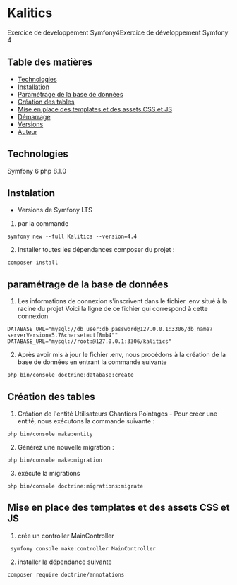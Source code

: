 # Kalitics
Exercice de développement Symfony4Exercice de développement Symfony 4
## Table des matières
<!-- * [Informations générales](#informations-générales) -->
* [Technologies](#technologies)
* [Installation](#installation)
* [Paramétrage de la base de données](#paramétrage-BDD)
* [Création des tables](#Création-des-tables)
* [Mise en place des templates et des assets CSS et JS](#Mise-en-place-des-templates-et-des-assets-CSS-et-JS)
* [Démarrage](#démarrage)
* [Versions](#versions)
* [Auteur](#auteur)
## Technologies
Symfony 6
php 8.1.0

## Instalation 
* Versions de Symfony LTS 
1. par la commande 
```
symfony new --full Kalitics --version=4.4
```
2. Installer toutes les dépendances composer du projet : 
```
composer install
```
## paramétrage de la base de données
1. Les informations de connexion s'inscrivent dans le fichier .env situé à la racine du projet Voici la ligne de ce fichier qui correspond à cette connexion
```
DATABASE_URL="mysql://db_user:db_password@127.0.0.1:3306/db_name?serverVersion=5.7&charset=utf8mb4""
DATABASE_URL="mysql://root:@127.0.0.1:3306/kalitics"
```
2. Après avoir mis à jour le fichier .env, nous procédons à la création de la base de données en entrant la commande suivante
```
php bin/console doctrine:database:create
```

## Création des tables
1. Création de l'entité Utilisateurs Chantiers Pointages
       - Pour créer une entité, nous exécutons la commande suivante :
```
php bin/console make:entity
```
2. Générez une nouvelle migration :
```
php bin/console make:migration
```
3. exécute la migrations
```
php bin/console doctrine:migrations:migrate
```
## Mise en place des templates et des assets CSS et JS
1. crée un controller MainController
```
 symfony console make:controller MainController
```
2. installer la dépendance suivante
```
composer require doctrine/annotations
```